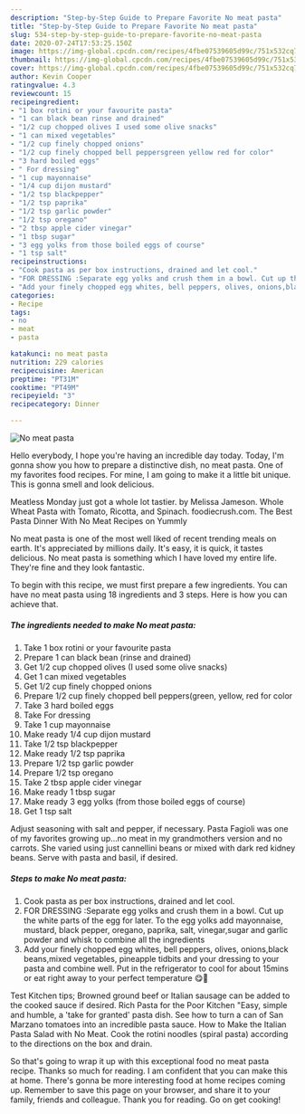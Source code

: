 ```yaml
---
description: "Step-by-Step Guide to Prepare Favorite No meat pasta"
title: "Step-by-Step Guide to Prepare Favorite No meat pasta"
slug: 534-step-by-step-guide-to-prepare-favorite-no-meat-pasta
date: 2020-07-24T17:53:25.150Z
image: https://img-global.cpcdn.com/recipes/4fbe07539605d99c/751x532cq70/no-meat-pasta-recipe-main-photo.jpg
thumbnail: https://img-global.cpcdn.com/recipes/4fbe07539605d99c/751x532cq70/no-meat-pasta-recipe-main-photo.jpg
cover: https://img-global.cpcdn.com/recipes/4fbe07539605d99c/751x532cq70/no-meat-pasta-recipe-main-photo.jpg
author: Kevin Cooper
ratingvalue: 4.3
reviewcount: 15
recipeingredient:
- "1 box rotini or your favourite pasta"
- "1 can black bean rinse and drained"
- "1/2 cup chopped olives I used some olive snacks"
- "1 can mixed vegetables"
- "1/2 cup finely chopped onions"
- "1/2 cup finely chopped bell peppersgreen yellow red for color"
- "3 hard boiled eggs"
- " For dressing"
- "1 cup mayonnaise"
- "1/4 cup dijon mustard"
- "1/2 tsp blackpepper"
- "1/2 tsp paprika"
- "1/2 tsp garlic powder"
- "1/2 tsp oregano"
- "2 tbsp apple cider vinegar"
- "1 tbsp sugar"
- "3 egg yolks from those boiled eggs of course"
- "1 tsp salt"
recipeinstructions:
- "Cook pasta as per box instructions, drained and let cool."
- "FOR DRESSING :Separate egg yolks and crush them in a bowl. Cut up the white parts of the egg for later. To the egg yolks add mayonnaise, mustard, black pepper, oregano, paprika, salt, vinegar,sugar and garlic powder and whisk to combine all the ingredients"
- "Add your finely chopped egg whites, bell peppers, olives, onions,black beans,mixed vegetables, pineapple tidbits and your dressing to your pasta and combine well. Put in the refrigerator to cool for about 15mins or eat right away to your perfect temperature 😋🤗"
categories:
- Recipe
tags:
- no
- meat
- pasta

katakunci: no meat pasta 
nutrition: 229 calories
recipecuisine: American
preptime: "PT31M"
cooktime: "PT49M"
recipeyield: "3"
recipecategory: Dinner

---
```



![No meat pasta](https://img-global.cpcdn.com/recipes/4fbe07539605d99c/751x532cq70/no-meat-pasta-recipe-main-photo.jpg)

Hello everybody, I hope you're having an incredible day today. Today, I'm gonna show you how to prepare a distinctive dish, no meat pasta. One of my favorites food recipes. For mine, I am going to make it a little bit unique. This is gonna smell and look delicious.

Meatless Monday just got a whole lot tastier. by Melissa Jameson. Whole Wheat Pasta with Tomato, Ricotta, and Spinach. foodiecrush.com. The Best Pasta Dinner With No Meat Recipes on Yummly

No meat pasta is one of the most well liked of recent trending meals on earth. It's appreciated by millions daily. It's easy, it is quick, it tastes delicious. No meat pasta is something which I have loved my entire life. They're fine and they look fantastic.


To begin with this recipe, we must first prepare a few ingredients. You can have no meat pasta using 18 ingredients and 3 steps. Here is how you can achieve that.

<!--inarticleads1-->

##### The ingredients needed to make No meat pasta:

1. Take 1 box rotini or your favourite pasta
1. Prepare 1 can black bean (rinse and drained)
1. Get 1/2 cup chopped olives (I used some olive snacks)
1. Get 1 can mixed vegetables
1. Get 1/2 cup finely chopped onions
1. Prepare 1/2 cup finely chopped bell peppers(green, yellow, red for color
1. Take 3 hard boiled eggs
1. Take  For dressing
1. Take 1 cup mayonnaise
1. Make ready 1/4 cup dijon mustard
1. Take 1/2 tsp blackpepper
1. Make ready 1/2 tsp paprika
1. Prepare 1/2 tsp garlic powder
1. Prepare 1/2 tsp oregano
1. Take 2 tbsp apple cider vinegar
1. Make ready 1 tbsp sugar
1. Make ready 3 egg yolks (from those boiled eggs of course)
1. Get 1 tsp salt


Adjust seasoning with salt and pepper, if necessary. Pasta Fagioli was one of my favorites growing up…no meat in my grandmothers version and no carrots. She varied using just cannellini beans or mixed with dark red kidney beans. Serve with pasta and basil, if desired. 

<!--inarticleads2-->

##### Steps to make No meat pasta:

1. Cook pasta as per box instructions, drained and let cool.
1. FOR DRESSING :Separate egg yolks and crush them in a bowl. Cut up the white parts of the egg for later. To the egg yolks add mayonnaise, mustard, black pepper, oregano, paprika, salt, vinegar,sugar and garlic powder and whisk to combine all the ingredients
1. Add your finely chopped egg whites, bell peppers, olives, onions,black beans,mixed vegetables, pineapple tidbits and your dressing to your pasta and combine well. Put in the refrigerator to cool for about 15mins or eat right away to your perfect temperature 😋🤗


Test Kitchen tips; Browned ground beef or Italian sausage can be added to the cooked sauce if desired. Rich Pasta for the Poor Kitchen &#34;Easy, simple and humble, a &#39;take for granted&#39; pasta dish. See how to turn a can of San Marzano tomatoes into an incredible pasta sauce. How to Make the Italian Pasta Salad with No Meat. Cook the rotini noodles (spiral pasta) according to the directions on the box and drain. 

So that's going to wrap it up with this exceptional food no meat pasta recipe. Thanks so much for reading. I am confident that you can make this at home. There's gonna be more interesting food at home recipes coming up. Remember to save this page on your browser, and share it to your family, friends and colleague. Thank you for reading. Go on get cooking!
